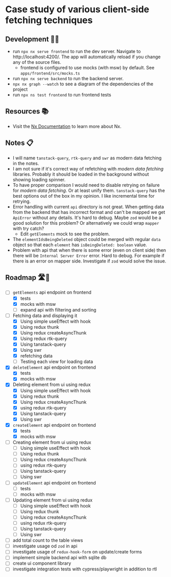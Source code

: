 # Case study of various client-side fetching techniques 

## Development 👨‍💻

- run `npx nx serve frontend` to run the dev server. Navigate to http://localhost:4200/. The app will automatically reload if you change any of the source files.
  - frontend is configured to use mocks (with msw) by default. See `apps/frontend/src/mocks.ts`
- run `npx nx serve backend` to run the backend server.
- `npx nx graph --watch` to see a diagram of the dependencies of the project
- run `npx ns test frontend` to run frontend tests

## Resources 📚️

- Visit the [Nx Documentation](https://nx.dev) to learn more about Nx.

## Notes 📋️

- I will name `tanstack-query`, `rtk-query` and `swr` as modern data fetching in the notes.
- I am not sure if it's correct way of refetching with _modern data fetching_ libraries. Probably it should be loaded in the background without showing loading spinner.
- To have proper comparison I would need to disable retrying on failure for _modern data fetching_. Or at least unify them. `tanstack-query` has the best options out of the box in my opinion. I like incremental time for retrying.
- Error handling with current `api` directory is not great. When getting data from the backend that has incorrect format and can't be mapped we get `ApiError` without any details. It's hard to debug. Maybe `zod` would be a good solution for this problem? Or alternatively we could wrap `mapper` with try catch?
  - Edit `getElements` mock to see the problem.
- The `elementIdsBeingDeleted` object could be merged with regular `data` object so that each `element` has `isBeingDeleted: boolean` value.
- Problem with api that when there is some error (even on client side) then there will be `Internal Server Error` error. Hard to debug. For example if there is an error on mapper side. Investigate if `zod` would solve the issue.

## Roadmap 🛣️🎯

- [ ] `getElements` api endpoint on frontend
  - [x] tests
  - [x] mocks with msw
  - [ ] expand api with filtering and sorting
- [ ] Fetching data and displaying it
  - [x] Using simple useEffect with hook
  - [x] Using redux thunk
  - [x] Using redux createAsyncThunk
  - [x] Using redux rtk-query
  - [x] Using tanstack-query
  - [x] Using swr
  - [x] refetching data
  - [ ] Testing each view for loading data
- [x] `deleteElement` api endpoint on frontend
  - [x] tests
  - [x] mocks with msw
- [x] Deleting element from ui using redux
  - [x] Using simple useEffect with hook
  - [x] Using redux thunk
  - [x] Using redux createAsyncThunk
  - [x] using redux rtk-query
  - [x] Using tanstack-query
  - [x] Using swr
- [x] `createElement` api endpoint on frontend
  - [x] tests
  - [x] mocks with msw
- [ ] Creating element from ui using redux
  - [ ] Using simple useEffect with hook
  - [ ] Using redux thunk
  - [ ] Using redux createAsyncThunk
  - [ ] using redux rtk-query
  - [ ] Using tanstack-query
  - [ ] Using swr
- [ ] `updateElement` api endpoint on frontend
  - [ ] tests
  - [ ] mocks with msw
- [ ] Updating element from ui using redux
  - [ ] Using simple useEffect with hook
  - [ ] Using redux thunk
  - [ ] Using redux createAsyncThunk
  - [ ] using redux rtk-query
  - [ ] Using tanstack-query
  - [ ] Using swr
- [ ] add total count to the table views
- [ ] investigate usage od `zod` in api
- [ ] investigate usage of `redux-hook-form` on update/create forms
- [ ] implement simple backend api with sqlite db
- [ ] create ui component library
- [ ] investigate integration tests with cypress/playwright in addition to rtl
